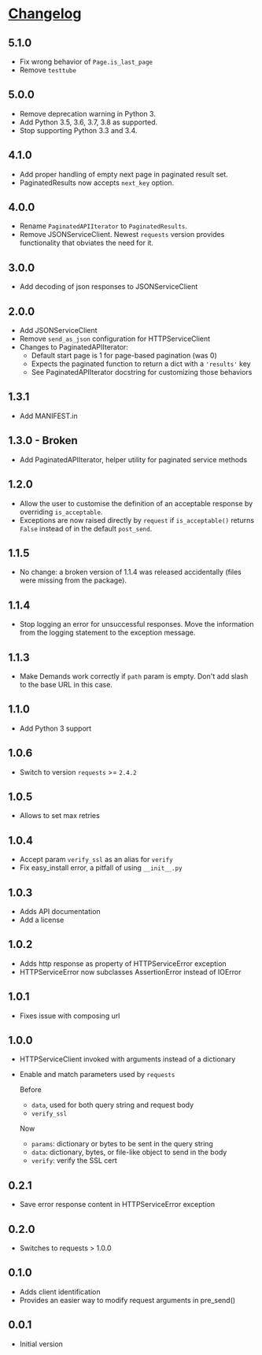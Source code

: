 # [Changelog](https://github.com/yola/demands/releases)

## 5.1.0

* Fix wrong behavior of `Page.is_last_page`
* Remove `testtube`

## 5.0.0

* Remove deprecation warning in Python 3.
* Add Python 3.5, 3.6, 3.7, 3.8 as supported.
* Stop supporting Python 3.3 and 3.4.

## 4.1.0

* Add proper handling of empty next page in paginated result set.
* PaginatedResults now accepts `next_key` option.

## 4.0.0

* Rename `PaginatedAPIIterator` to `PaginatedResults`.
* Remove JSONServiceClient. Newest `requests` version provides functionality
  that obviates the need for it.

## 3.0.0

* Add decoding of json responses to JSONServiceClient

## 2.0.0

* Add JSONServiceClient
* Remove `send_as_json` configuration for HTTPServiceClient
* Changes to PaginatedAPIIterator:
    * Default start page is 1 for page-based pagination (was 0)
    * Expects the paginated function to return a dict with a `'results'` key
    * See PaginatedAPIIterator docstring for customizing those behaviors

## 1.3.1

* Add MANIFEST.in

## 1.3.0 - Broken

* Add PaginatedAPIIterator, helper utility for paginated service methods

## 1.2.0

* Allow the user to customise the definition of an acceptable response by overriding `is_acceptable`.
* Exceptions are now raised directly by `request` if `is_acceptable()` returns `False` instead of in the default
`post_send`.

## 1.1.5

* No change: a broken version of 1.1.4 was released accidentally (files were missing from the package).

## 1.1.4

* Stop logging an error for unsuccessful responses. Move the information
  from the logging statement to the exception message.

## 1.1.3

* Make Demands work correctly if `path` param is empty. Don't add slash to
  the base URL in this case.

## 1.1.0

* Add Python 3 support

## 1.0.6

* Switch to version `requests` >= `2.4.2`

## 1.0.5

* Allows to set max retries

## 1.0.4

* Accept param `verify_ssl` as an alias for `verify`
* Fix easy_install error, a pitfall of using `__init__.py`

## 1.0.3

* Adds API documentation
* Add a license

## 1.0.2

* Adds http response as property of HTTPServiceError exception
* HTTPServiceError now subclasses AssertionError instead of IOError

## 1.0.1

* Fixes issue with composing url

## 1.0.0

* HTTPServiceClient invoked with arguments instead of a dictionary
* Enable and match parameters used by `requests`

    Before
    * `data`, used for both query string and request body
    * `verify_ssl`

    Now
    * `params`: dictionary or bytes to be sent in the query string
    * `data`: dictionary, bytes, or file-like object to send in the body
    * `verify`: verify the SSL cert

## 0.2.1

* Save error response content in HTTPServiceError exception

## 0.2.0

* Switches to requests > 1.0.0

## 0.1.0

* Adds client identification
* Provides an easier way to modify request arguments in pre_send()

## 0.0.1

* Initial version
